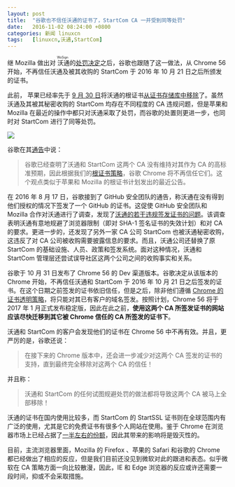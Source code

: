 ```yaml
---
layout: post
title:	"谷歌也不信任沃通的证书了，StartCom CA 一并受到同等处罚"
date:	2016-11-02 08:24:00 +0800 
categories:	新闻 linuxcn 
tags:	[linuxcn,沃通,StartCom]
---
```



继 Mozilla 做出对<ruby> 沃通 <rp>  （ </rp> <rt>  WoSign </rt> <rp>  ） </rp></ruby>的[处罚决定](/article-7898-1.html)之后，谷歌也跟随了这一做法，从 Chrome 56 开始，不再信任沃通及被其收购的 StartCom 于 2016 年 10 月 21 日之后所颁发的证书。


此前， 苹果已经率先于 [9 月 30 日](https://support.apple.com/en-us/HT204132)将沃通的根证书[从证书存储库中移除](/article-7846-1.html)了。虽然沃通及其被其秘密收购的 StartCom 均存在不同程度的 CA 违规问题，但是苹果和 Mozilla 在最近的操作中都只对沃通采取了处罚，而谷歌的处置则更进一步，也同时对 StartCom 进行了同等处罚。


![](/Asserts/Images//attachment/album/201611/01/232735zu1qnbnnffbvf8mn.jpg)


谷歌在其[通告](https://security.googleblog.com/2016/10/distrusting-wosign-and-startcom.html)中说：



> 
> 谷歌已经查明了沃通和 StartCom 这两个 CA 没有维持对其作为 CA 的高标准预期，因此根据我们的[根证书策略](https://www.chromium.org/Home/chromium-security/root-ca-policy#TOC-Removal-of-Trust)，谷歌 Chrome 将不再信任它们。这个观点类似于苹果和 Mozilla 的根证书计划发出的最近公告。
> 
> 
> 


在 2016 年 8 月 17 日，谷歌接到了 GitHub 安全团队的通告，称沃通在没有得到他们授权的情况下签发了一个 GitHub 的证书。这促使 GitHub 安全团队和 Mozilla 合作对沃通进行了调查，发现了[沃通的若干违规签发证书的问题](https://wiki.mozilla.org/CA:WoSign_Issues)。该调查表明沃通有意地规避了浏览器限制（即对 SHA-1 签名证书的失效计划）和对 CA 的要求。更进一步的，还发现了另外一家 CA 公司 StartCom 也被沃通秘密收购，这违反了对 CA 公司被收购需要披露信息的要求。而且，沃通公司还替换了原 StartCom 的基础设施、人员、政策和签发系统。面对这种情况，沃通和 StartCom 管理层还尝试误导社区这两个公司之间的收购事实和关系。


谷歌于 10 月 31 日发布了 Chrome 56 的 Dev 渠道版本。谷歌决定从该版本的 Chrome 开始，不再信任沃通和 StartCom 于 2016 年 10 月 21 日之后签发的证书。在这个日期之前签发的证书依旧信任，但是之后，除非他们遵循 [Chrome 的证书透明策略](https://www.chromium.org/Home/chromium-security/root-ca-policy/CTPolicyMay2016edition.pdf?attredirects=0)，将只能对其已有客户的域名签发。按照计划，Chrome 56 将于 2017 年 1 月正式发布稳定版，因此在此之前，**使用这两个 CA 所签发证书的网站应该尽快迁移到其它被 Chrome 信任的 CA 所签发的证书下**。


沃通和 StartCom 的客户会发现他们的证书在 Chrome 56 中不再有效。并且，更严厉的是，谷歌还说：



> 
> 在接下来的 Chrome 版本中，还会进一步减少对这两个 CA 签发的证书的支持，直到最终完全移除对这两个 CA 的信任！
> 
> 
> 


并且称：



> 
> 沃通和 StartCom 的任何试图规避处罚的做法都将导致这两个 CA 被马上全部移除！
> 
> 
> 


沃通的证书在国内使用比较多，而 StartCom 的 StartSSL 证书则在全球范围内有广泛的使用，尤其是它的免费证书有很多个人网站在使用。鉴于 Chrome 在浏览器市场上已经占据了[一半左右的份额](/article-7534-1.html)，因此其带来的影响将是毁灭性的。


目前，主流浏览器里面，Mozilla 的 Firefox 、苹果的 Safari 和谷歌的 Chrome 都已经做出了相应的反应，但是我们目前还没见到微软对此的跟进和表态。似乎微软在 CA 策略方面一向比较散漫，因此，IE 和 Edge 浏览器的反应或许还需要一段时间，抑或不会采取措施。

